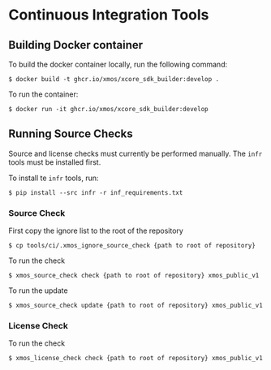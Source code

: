 # Continuous Integration Tools

## Building Docker container

To build the docker container locally, run the following command:

    $ docker build -t ghcr.io/xmos/xcore_sdk_builder:develop .

To run the container:

    $ docker run -it ghcr.io/xmos/xcore_sdk_builder:develop

## Running Source Checks

Source and license checks must currently be performed manually.  The `infr` tools must be installed first.

To install te `infr` tools, run:

    $ pip install --src infr -r inf_requirements.txt

### Source Check

First copy the ignore list to the root of the repository

    $ cp tools/ci/.xmos_ignore_source_check {path to root of repository}

To run the check

    $ xmos_source_check check {path to root of repository} xmos_public_v1

To run the update 

    $ xmos_source_check update {path to root of repository} xmos_public_v1

### License Check

To run the check

    $ xmos_license_check check {path to root of repository} xmos_public_v1
